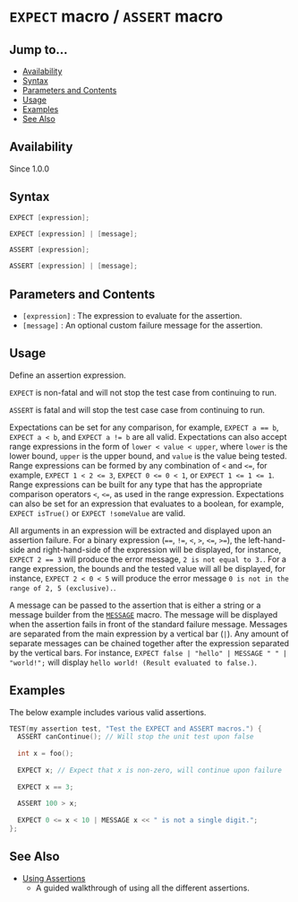 # `EXPECT` macro / `ASSERT` macro

## Jump to...
- [Availability](#Availability)
- [Syntax](#Syntax)
- [Parameters and Contents](#Parameters-and-Contents)
- [Usage](#Usage)
- [Examples](#Examples)
- [See Also](#See-Also)

## Availability
Since 1.0.0

## Syntax
``` C++
EXPECT [expression];

EXPECT [expression] | [message];

ASSERT [expression];

ASSERT [expression] | [message];
```

## Parameters and Contents

- `[expression]` : The expression to evaluate for the assertion.
- `[message]` : An optional custom failure message for the assertion.

## Usage

Define an assertion expression.

`EXPECT` is non-fatal and will not stop the test case from continuing to run.

`ASSERT` is fatal and will stop the test case case from continuing to run.

Expectations can be set for any comparison, for example,
`EXPECT a == b`, `EXPECT a < b`, and `EXPECT a != b` are all valid.
Expectations can also accept range expressions in the form of
`lower < value < upper`, where `lower` is the lower bound, `upper` is the upper
bound, and `value` is the value being tested.
Range expressions can be formed by any combination of `<` and `<=`, for example,
`EXPECT 1 < 2 <= 3`, `EXPECT 0 <= 0 < 1`, or `EXPECT 1 <= 1 <= 1`.
Range expressions can be built for any type that has the appropriate comparison
operators `<`, `<=`, as used in the range expression.
Expectations can also be set for an expression that evaluates to a boolean,
for example, `EXPECT isTrue()` or `EXPECT !someValue` are valid.

All arguments in an expression will be extracted and displayed upon an assertion
failure.
For a binary expression (`==`, `!=`, `<`, `>`, `<=`, `>=`), the left-hand-side
and right-hand-side of the expression will be displayed, for instance,
`EXPECT 2 == 3` will produce the error message, `2 is not equal to 3.`.
For a range expression, the bounds and the tested value will all be displayed,
for instance, `EXPECT 2 < 0 < 5` will produce the error message
`0 is not in the range of 2, 5 (exclusive).`.

A message can be passed to the assertion that is either a string or a message
builder from the [`MESSAGE`](../Macros/MESSAGE.md) macro.
The message will be displayed when the assertion fails in front of the standard
failure message.
Messages are separated from the main expression by a vertical bar (`|`).
Any amount of separate messages can be chained together after the expression
separated by the vertical bars.
For instance, `EXPECT false | "hello" | MESSAGE " " | "world!";` will display
`hello world! (Result evaluated to false.)`.

## Examples

The below example includes various valid assertions.
``` C++
TEST(my assertion test, "Test the EXPECT and ASSERT macros.") {
  ASSERT canContinue(); // Will stop the unit test upon false
  
  int x = foo();
  
  EXPECT x; // Expect that x is non-zero, will continue upon failure
  
  EXPECT x == 3;
  
  ASSERT 100 > x;
  
  EXPECT 0 <= x < 10 | MESSAGE x << " is not a single digit.";
};
```

## See Also

- [Using Assertions](../../Tutorials/Using-Assertions.md)
  - A guided walkthrough of using all the different assertions.
